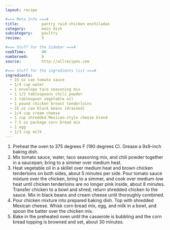 ```yaml
---
layout: recipe

#=== Meta Info ===#
title: 			pantry raid chicken enchiladas
category:		main dish					
subcategory:	poultry
review:			5

#=== Stuff for the Sidebar ===#
cookTime:		40
numServed:		6
source:			http://allrecipes.com

#=== Stuff for the ingredients list ===#
ingredients:
  - 15 oz can tomato sauce
  - 1/4 cup water
  - 1 envelope taco seasoning mix
  - 1 1/2 tablespoons chili powder
  - 1 tablespoon vegetable oil
  - 1 pound chicken breast tenderloins
  - 15 oz can black beans (drained)
  - 1/4 cup cream cheese
  - 1 cup shredded Mexican-style cheese blend
  - 7.5 oz package corn bread mix
  - 1 egg
  - 1/3 cup milk
---
```


1. Preheat the oven to 375 degrees F (190 degrees C). Grease a 9x9-inch baking dish.
2. Mix tomato sauce, water, taco seasoning mix, and chili powder together in a saucepan; bring to a simmer over medium heat.
3. Heat vegetable oil in a skillet over medium heat and brown chicken tenderloins on both sides, about 5 minutes per side. Pour tomato sauce mixture over the chicken, bring to a simmer, and cook over medium-low heat until chicken tenderloins are no longer pink inside, about 8 minutes. Transfer chicken to a bowl and shred; return shredded chicken to the sauce. Mix in black beans and cream cheese until thoroughly combined.
4. Pour chicken mixture into prepared baking dish. Top with shredded Mexican cheese. Whisk corn bread mix, egg, and milk in a bowl, and spoon the batter over the chicken mix.
5. Bake in the preheated oven until the casserole is bubbling and the corn bread topping is browned and set, about 30 minutes.
